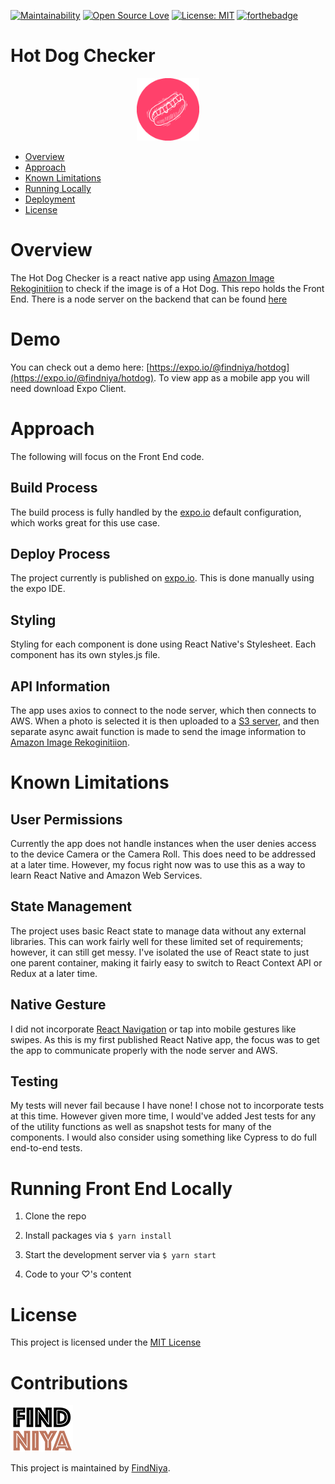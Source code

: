 
[![Maintainability](https://api.codeclimate.com/v1/badges/3c9abc71b701bf9e9945/maintainability)](https://codeclimate.com/github/np6176a/client-hotdog/maintainability)
[![Open Source Love](https://badges.frapsoft.com/os/v2/open-source.svg?v=103)](https://github.com/ellerbrock/open-source-badges/)
[![License: MIT](https://img.shields.io/badge/License-MIT-yellow.svg)](https://opensource.org/licenses/MIT)
[![forthebadge](https://forthebadge.com/images/badges/built-by-hipsters.svg)](https://forthebadge.com)

# Hot Dog Checker

<p align="center">
  <img src="readme_images/icon.png" width="100">
</p>

* [Overview](#overview)
* [Approach](#approach)
* [Known Limitations](#known-limitations)
* [Running Locally](#running-locally)
* [Deployment](#deployment)
* [License](#license)

# Overview

The Hot Dog Checker is a react native app using [Amazon Image Rekoginitiion](https://aws.amazon.com/rekognition/) to
check if the image is of a Hot Dog. This repo holds the Front End. There is a node server on the backend that
can be found [here](https://github.com/np6176a/server-hotdog)  

# Demo

You can check out a demo here: [https://expo.io/@findniya/hotdog](https://expo.io/@findniya/hotdog).
To view app as a mobile app you will need download Expo Client.

# Approach
The following will focus on the Front End code.

## Build Process

The build process is fully handled by the [expo.io](https://expo.io/) default configuration, which works great for this use case.

## Deploy Process

The project currently is published on [expo.io](https://expo.io/@findniya/hotdog). This is done manually using the expo IDE.

## Styling

Styling for each component is done using React Native's Stylesheet. Each component has its own
styles.js file.

## API Information

The app uses axios to connect to the node server, which then connects to AWS.
When a photo is selected it is then uploaded to a [S3 server](https://aws.amazon.com/s3/), and then separate async await function
is made to send the image information to [Amazon Image Rekoginitiion](https://aws.amazon.com/rekognition/).

# Known Limitations

## User Permissions
Currently the app does not handle instances when the user denies access to the device Camera or the Camera Roll.
This does need to be addressed at a later time. However, my focus right now was to use this as a way to learn React Native and
Amazon Web Services.

## State Management
The project uses basic React state to manage data without any external libraries. This
can work fairly well for these limited set of requirements; however, it can still
get messy. I've isolated the use of React state to just one parent container, making it fairly easy
to switch to React Context API or Redux at a later time.

## Native Gesture
I did not incorporate [React Navigation](https://github.com/react-navigation/react-navigation) or tap into mobile
gestures like swipes. As this is my first published React Native app, the focus was to get the app to communicate
properly with the node server and AWS.

## Testing
My tests will never fail because I have none! I chose not to incorporate tests at this time. 
However given more time, I would've added Jest tests for any of the utility functions as well as snapshot tests for many of the components.
I would also consider using something like Cypress to do full end-to-end tests.

# Running Front End Locally

1. Clone the repo

1. Install packages via `$ yarn install`

1. Start the development server via `$ yarn start`

1. Code to your ♡'s content

# License

This project is licensed under the [MIT License](./LICENSE)

# Contributions

![FindNiya Logo](readme_images/logo-fn2.png)

This project is maintained by [FindNiya](https://www.findniya.com/). 
